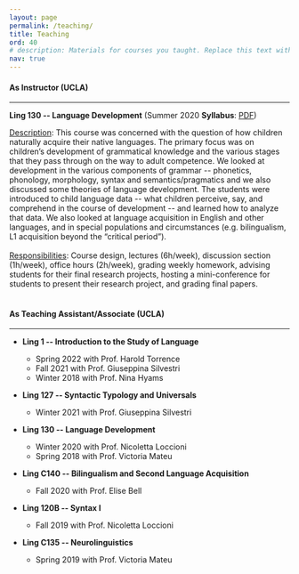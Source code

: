 ```yaml
---
layout: page
permalink: /teaching/
title: Teaching
ord: 40
# description: Materials for courses you taught. Replace this text with your description.
nav: true
---
```

#### <b>As Instructor (UCLA)</b>
***
__Ling 130 -- Language Development__ (Summer 2020 __Syllabus__: <a href="/assets/pdf/Ling130_syllabus.pdf" target="_new">PDF</a>)

<ins>Description</ins>: This course was concerned with the question of how children naturally acquire their native languages. The primary focus was on children’s development of grammatical knowledge and the various stages that they pass through on the way to adult competence. We  looked at development in the various components of grammar -- phonetics, phonology, morphology, syntax and semantics/pragmatics and we  also discussed some theories of language development. The students were introduced to child language data -- what children perceive, say, and comprehend in the course of development -- and learned how to analyze that data. We  also looked at language acquisition in English and other languages, and in special populations and circumstances (e.g. bilingualism, L1 acquisition beyond the “critical period”).
<br><br>
<ins>Responsibilities</ins>: Course design, lectures (6h/week), discussion section (1h/week), office hours (2h/week), grading weekly homework, advising students for their final research projects, hosting a mini-conference for students to present their research project, and grading final papers.
<br>
<br>
#### <b>As Teaching Assistant/Associate (UCLA)</b>
***

* __Ling 1 -- Introduction to the Study of Language__ <br>
	* Spring 2022 with Prof. Harold Torrence 
	* Fall 2021 with Prof. Giuseppina Silvestri 
	* Winter 2018 with Prof. Nina Hyams


* __Ling 127 -- Syntactic Typology and Universals__ <br>
	* Winter 2021 with Prof. Giuseppina Silvestri

* __Ling 130 -- Language Development__ <br>
	* Winter 2020 with Prof. Nicoletta Loccioni
	* Spring 2018 with Prof. Victoria Mateu

* __Ling C140 -- Bilingualism and Second Language Acquisition__ <br>
	* Fall 2020 with Prof. Elise Bell

* __Ling 120B -- Syntax I__ <br>
	* Fall 2019 with Prof. Nicoletta Loccioni

* __Ling C135 -- Neurolinguistics__ <br>
	* Spring 2019 with Prof. Victoria Mateu


